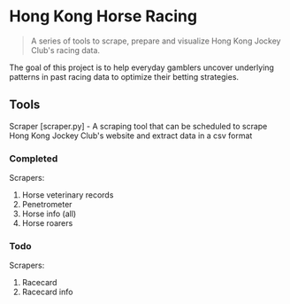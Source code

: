 # Hong Kong Horse Racing

> A series of tools to scrape, prepare and visualize Hong Kong Jockey Club's racing data.

The goal of this project is to help everyday gamblers uncover underlying patterns in past racing data to optimize their betting strategies.

## Tools
Scraper [scraper.py] - A scraping tool that can be scheduled to scrape Hong Kong Jockey Club's website and extract data in a csv format

### Completed

Scrapers:
  1. Horse veterinary records
  2. Penetrometer
  3. Horse info (all)
  4. Horse roarers

### Todo

Scrapers:
  1. Racecard
  2. Racecard info